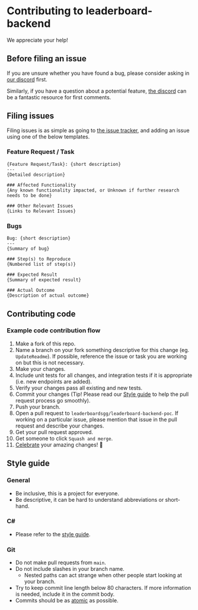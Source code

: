 # Contributing to leaderboard-backend

We appreciate your help!

## Before filing an issue

If you are unsure whether you have found a bug, please consider asking in [our discord][discord] first.

Similarly, if you have a question about a potential feature, [the discord][discord] can be a fantastic resource for first comments.

## Filing issues

Filing issues is as simple as going to [the issue tracker](https://github.com/speedrun-website/leaderboard-backend/issues), and adding an issue using one of the below templates.

### Feature Request / Task

```
{Feature Request/Task}: {short description}
---
{Detailed description}

### Affected Functionality
{Any known functionality impacted, or Unknown if further research needs to be done}

### Other Relevant Issues
{Links to Relevant Issues}
```

### Bugs

```
Bug: {short description}
---
{Summary of bug}

### Step(s) to Reproduce
{Numbered list of step(s)}

### Expected Result
{Summary of expected result}

### Actual Outcome
{Description of actual outcome}
```

## Contributing code

### Example code contribution flow

1. Make a fork of this repo.
1. Name a branch on your fork something descriptive for this change (eg. `UpdateReadme`). If possible, reference the issue or task you are working on but this is not necessary.
1. Make your changes.
1. Include unit tests for all changes, and integration tests if it is appropriate (i.e. new endpoints are added).
1. Verify your changes pass all existing and new tests.
1. Commit your changes (Tip! Please read our [Style guide](#style-guide) to help the pull request process go smoothly).
1. Push your branch.
1. Open a pull request to `leaderboardsgg/leaderboard-backend-poc`. If working on a particular issue, please mention that issue in the pull request and describe your changes.
1. Get your pull request approved.
1. Get someone to click `Squash and merge`.
1. [Celebrate][discord] your amazing changes! 🎉

## Style guide

### General

- Be inclusive, this is a project for everyone.
- Be descriptive, it can be hard to understand abbreviations or short-hand.

### C#

- Please refer to the [style guide](https://github.com/leaderboardsgg/leaderboard-backend/wiki/Style-Guide).

### Git

- Do not make pull requests from `main`.
- Do not include slashes in your branch name.
  - Nested paths can act strange when other people start looking at your branch.
- Try to keep commit line length below 80 characters. If more information is needed, include it in the commit body.
- Commits should be as [atomic](https://www.freshconsulting.com/insights/blog/atomic-commits/) as possible.

[discord]: https://discord.gg/TZvfau25Vb
